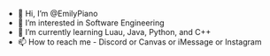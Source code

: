 - 👋 Hi, I’m @EmilyPiano
- 👀 I’m interested in Software Engineering
- 🌱 I’m currently learning Luau, Java, Python, and C++
- 📫 How to reach me - Discord or Canvas or iMessage or Instagram
